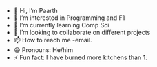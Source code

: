 - 👋 Hi, I’m Paarth
- 👀 I’m interested in Programming and F1
- 🌱 I’m currently learning Comp Sci 
- 💞️ I’m looking to collaborate on different projects 
- 📫 How to reach me -email.
- 😄 Pronouns: He/him
- ⚡ Fun fact: I have burned more kitchens than 1.

<!---
paartht1/paartht1 is a ✨ special ✨ repository because its `README.md` (this file) appears on your GitHub profile.
You can click the Preview link to take a look at your changes.
--->
